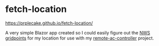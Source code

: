 # fetch-location

https://prplecake.github.io/fetch-location/

A very simple Blazor app created so I could easily figure out the [NWS 
gridpoints][nws-gridpoints] for my location for use with my 
[remote-ac-controller] project.

[nws-gridpoints]:https://weather-gov.github.io/api/gridpoints
[remote-ac-controller]:https://github.com/prplecake/remote-ac-controller


